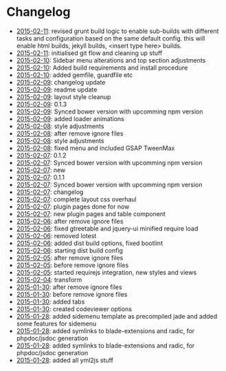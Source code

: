# Changelog



- [2015-02-11](https://github.com/packadic/theme/commit/b5a87942bcfdcdf0f1da9e226233b042b1a9e9ed): revised grunt build logic to enable sub-builds with different tasks and configuration based on the same default config. this will enable html builds, jekyll builds, &lt;insert type here&gt; builds.  
- [2015-02-11](https://github.com/packadic/theme/commit/6eeb6e2a26c90796e0f9146bd0a6b5ff60e5d876): initialised git flow and cleaning up stuff  
- [2015-02-10](https://github.com/packadic/theme/commit/6ba648f35c3822189e7172f1115d3beac7c0c6a3): Sidebar menu alterations and top section adjustments  
- [2015-02-10](https://github.com/packadic/theme/commit/9417cf6e4728db1b113e53e01c05a2b454c3502d): Added build requirements and install procedure  
- [2015-02-10](https://github.com/packadic/theme/commit/41995c1feda8141830f8f3b9913e1b36c55eb553): added gemfile, guardfile etc  
- [2015-02-09](https://github.com/packadic/theme/commit/dda3cc8e101a921edfda67fabf0dcd7c39369b6f): changelog update  
- [2015-02-09](https://github.com/packadic/theme/commit/9fff8197cecc5ea62c38e13676686920bc42a41d): readme update  
- [2015-02-09](https://github.com/packadic/theme/commit/d95b072b71de53ed45f954101b7c5af37b877cfd): layout style cleanup  
- [2015-02-09](https://github.com/packadic/theme/commit/f9fa077687f29c80671d09d13d140456bd1f26d8): 0.1.3  
- [2015-02-09](https://github.com/packadic/theme/commit/16bdaada5291cef28906ef59ecdc00a44bfc982d): Synced bower version with upcomming npm version  
- [2015-02-09](https://github.com/packadic/theme/commit/fa34f82a9eaff8eeb9eb1b6d850563296d23662f): added loader animations  
- [2015-02-08](https://github.com/packadic/theme/commit/fa8a078baa6a159e08d15655a0d70134d16f187b): style adjustments  
- [2015-02-08](https://github.com/packadic/theme/commit/323b576bd5d01e5d68701747b7fc4e943664c7f2): after remove ignore files  
- [2015-02-08](https://github.com/packadic/theme/commit/cd837e830c99dabf6a79c9c21cea9eb2fcce4127): style adjustments  
- [2015-02-08](https://github.com/packadic/theme/commit/8df138b913c99c48a26711c99d0352660f5f8f1a): fixed menu and included GSAP TweenMax  
- [2015-02-07](https://github.com/packadic/theme/commit/e6d5d62d46e8e2daaefa1b8b84287e33a6edc987): 0.1.2  
- [2015-02-07](https://github.com/packadic/theme/commit/d9f104ea112c7820808eac4d9e2827cd783ee252): Synced bower version with upcomming npm version  
- [2015-02-07](https://github.com/packadic/theme/commit/811e0b8bdac3090201408a37077f13af750ecbef): new  
- [2015-02-07](https://github.com/packadic/theme/commit/e95fd2ef0d2a6f47e037bb156aa2f8bd63b31518): 0.1.1  
- [2015-02-07](https://github.com/packadic/theme/commit/d2a84a3fc7b5511840f1fd975df4387be3dd558c): Synced bower version with upcomming npm version  
- [2015-02-07](https://github.com/packadic/theme/commit/6118712e168e66a7b667f965e3435682a83110e3): changelog  
- [2015-02-07](https://github.com/packadic/theme/commit/b0f3b41b1654c29826e4b79d0fb5953e8d1708d1): complete layout css overhaul  
- [2015-02-07](https://github.com/packadic/theme/commit/c3240ec99b734482abf134944540df12820e330e): plugin pages done for now  
- [2015-02-07](https://github.com/packadic/theme/commit/9707c7bcb5924c5345d28047c369b5096ddc2e1c): new plugin pages and table component  
- [2015-02-06](https://github.com/packadic/theme/commit/b9aa0111d94334d0a25a2ded6fb0ec6d980e1f25): after remove ignore files  
- [2015-02-06](https://github.com/packadic/theme/commit/a905a95a991672ef8c5a2285921fe4bf33c41157): fixed gtreetable and jquery-ui minified require load  
- [2015-02-06](https://github.com/packadic/theme/commit/eb95304f811b14ff010e51a90323c67cfac02768): removed lotest  
- [2015-02-06](https://github.com/packadic/theme/commit/95f25844aafbda783f74e0b710a9e56ffc54e1cb): added dist build options, fixed bootlint  
- [2015-02-06](https://github.com/packadic/theme/commit/69127b9e15da8003354bd525e4ca01f7f416a443): starting dist build config  
- [2015-02-05](https://github.com/packadic/theme/commit/5d6a486c703c1c916e96c04ef18de8dde4627801): after remove ignore files  
- [2015-02-05](https://github.com/packadic/theme/commit/1e0153c1ef23cdb01c31af7012e3d7eeb9ca3f69): before remove ignore files  
- [2015-02-05](https://github.com/packadic/theme/commit/c1c54142be1b7df8f3a0daa4a604c51add1f5768): started requirejs integration, new styles and views  
- [2015-02-04](https://github.com/packadic/theme/commit/478182aee1c87898680459e8a434272dbdf8d780): transform  
- [2015-01-30](https://github.com/packadic/theme/commit/dc3c5dd0e5821a2f2f987036e1d8913d03ac36cb): after remove ignore files  
- [2015-01-30](https://github.com/packadic/theme/commit/0c0941d475971bd53698e0b2d91ddccca1357b0c): before remove ignore files  
- [2015-01-30](https://github.com/packadic/theme/commit/c1022253eacc9a9a7b3cbc61361ada86400d2027): added tabs  
- [2015-01-30](https://github.com/packadic/theme/commit/9593e9746396e277b6acd4144e3dd261ec54ca94): created codeviewer options  
- [2015-01-28](https://github.com/packadic/theme/commit/27290d2b3ecb258e7e80cb07006d8aa8497cb4ae): added sidemenu template as precompiled jade and added some features for sidemenu  
- [2015-01-28](https://github.com/packadic/theme/commit/be0b57e8ff610917c348c937daddca145b1ab70e): added symlinks to blade-extensions and radic, for phpdoc/jsdoc generation  
- [2015-01-28](https://github.com/packadic/theme/commit/5e94d25030840520e551944496ddaa395ce54f8f): added symlinks to blade-extensions and radic, for phpdoc/jsdoc generation  
- [2015-01-28](https://github.com/packadic/theme/commit/0c8841ba4f018e431bcb083a2fc83b46b1d8e9bd): added all yml2js stuff  

